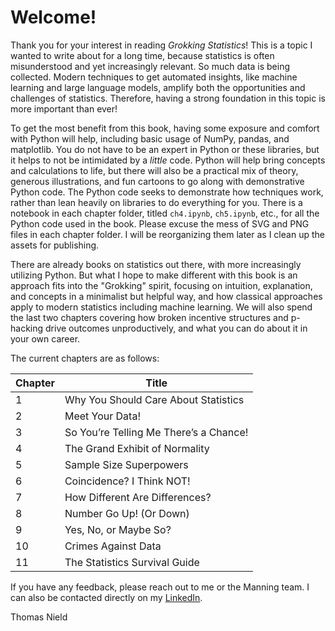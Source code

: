 # Welcome! 

Thank you for your interest in reading _Grokking Statistics_! This is a topic I wanted to write about for a long time, because statistics is often misunderstood and yet increasingly relevant. So much data is being collected. Modern techniques to get automated insights, like machine learning and large language models, amplify both the opportunities and challenges of statistics. Therefore, having a strong foundation in this topic is more important than ever! 

To get the most benefit from this book, having some exposure and comfort with Python will help, including basic usage of NumPy, pandas, and matplotlib. You do not have to be an expert in Python or these libraries, but it helps to not be intimidated by a *little* code. Python will help bring concepts and calculations to life, but there will also be a practical mix of theory, generous illustrations, and fun cartoons to go along with demonstrative Python code. The Python code seeks to demonstrate how techniques work, rather than lean heavily on libraries to do everything for you. There is a notebook in each chapter folder, titled `ch4.ipynb`, `ch5.ipynb`, etc., for all the Python code used in the book. Please excuse the mess of SVG and PNG files in each chapter folder. I will be reorganizing them later as I clean up the assets for publishing. 

There are already books on statistics out there, with more increasingly utilizing Python. But what I hope to make different with this book is an approach fits into the "Grokking" spirit, focusing on intuition, explanation, and concepts in a minimalist but helpful way, and how classical approaches apply to modern statistics including machine learning. We will also spend the last two chapters covering how broken incentive structures and p-hacking drive outcomes unproductively, and what you can do about it in your own career. 

The current chapters are as follows: 

| Chapter | Title |
|---------|-------|
| 1 | Why You Should Care About Statistics |
| 2 | Meet Your Data! |
| 3 | So You’re Telling Me There’s a Chance! |
| 4 | The Grand Exhibit of Normality |
| 5 | Sample Size Superpowers |
| 6 | Coincidence? I Think NOT! |
| 7 | How Different Are Differences? |
| 8 | Number Go Up! (Or Down) |
| 9 | Yes, No, or Maybe So? |
| 10 | Crimes Against Data |
| 11 | The Statistics Survival Guide

If you have any feedback, please reach out to me or the Manning team. I can also be contacted directly on my [LinkedIn](https://www.linkedin.com/in/thomasnield/).

Thomas Nield 
